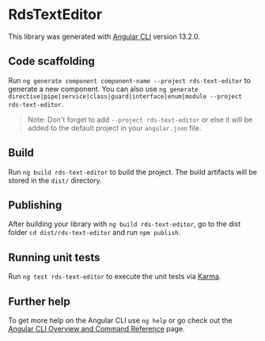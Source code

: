 # RdsTextEditor

This library was generated with [Angular CLI](https://github.com/angular/angular-cli) version 13.2.0.

## Code scaffolding

Run `ng generate component component-name --project rds-text-editor` to generate a new component. You can also use `ng generate directive|pipe|service|class|guard|interface|enum|module --project rds-text-editor`.
> Note: Don't forget to add `--project rds-text-editor` or else it will be added to the default project in your `angular.json` file. 

## Build

Run `ng build rds-text-editor` to build the project. The build artifacts will be stored in the `dist/` directory.

## Publishing

After building your library with `ng build rds-text-editor`, go to the dist folder `cd dist/rds-text-editor` and run `npm publish`.

## Running unit tests

Run `ng test rds-text-editor` to execute the unit tests via [Karma](https://karma-runner.github.io).

## Further help

To get more help on the Angular CLI use `ng help` or go check out the [Angular CLI Overview and Command Reference](https://angular.io/cli) page.
